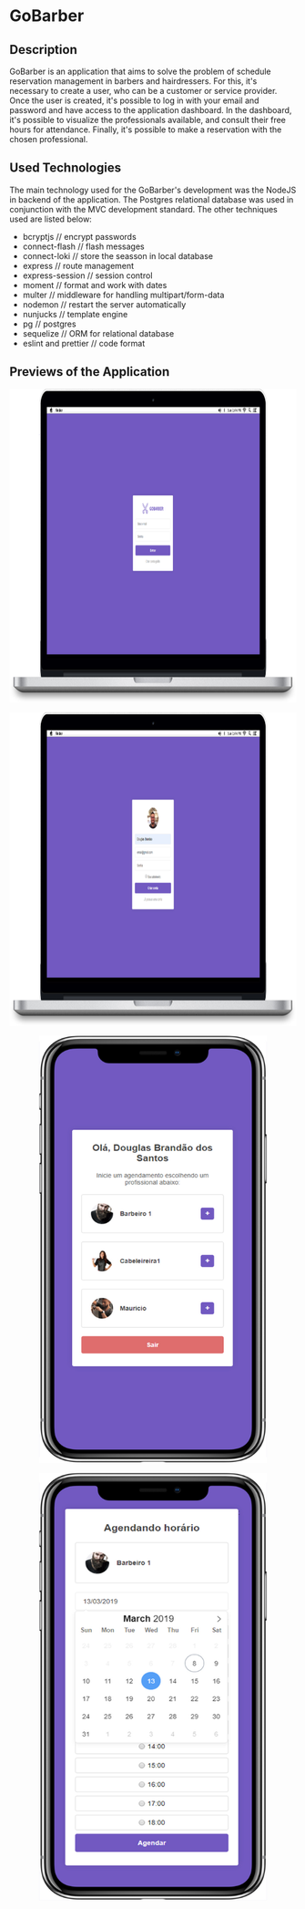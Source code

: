 # GoBarber

## Description

GoBarber is an application that aims to solve the problem of schedule reservation management in barbers and hairdressers. For this, it's necessary to create a user, who can be a customer or service provider. Once the user is created, it's possible to log in with your email and password and have access to the application dashboard. In the dashboard, it's possible to visualize the professionals available, and consult their free hours for attendance. Finally, it's possible to make a reservation with the chosen professional.

## Used Technologies
The main technology used for the GoBarber's development was the NodeJS in backend of the application. The Postgres relational database was used in conjunction with the MVC development standard. The other techniques used are listed below:

* bcryptjs // encrypt passwords
* connect-flash // flash messages
* connect-loki // store the seasson in local database
* express // route management
* express-session // session control
* moment // format and work with dates
* multer // middleware for handling multipart/form-data
* nodemon // restart the server automatically
* nunjucks // template engine
* pg // postgres
* sequelize // ORM for relational database
* eslint and prettier // code format

## Previews of the Application


<p align="center">
 <img src="https://github.com/douglasbrandao21/go-barber/blob/master/previews/login.jpg" width="900" height="550"/>
</p>

<p align="center">
  <img src="https://github.com/douglasbrandao21/go-barber/blob/master/previews/cadastro.jpg" width="900" height="550"/>
</p>

<p align="center">
 <img src="https://github.com/douglasbrandao21/go-barber/blob/master/previews/dashboard.jpg" width="400" height="750"/>
</p>

<p align="center">
  <img src="https://github.com/douglasbrandao21/go-barber/blob/master/previews/horarios.jpg" width="400" height="750"/>
</p>
